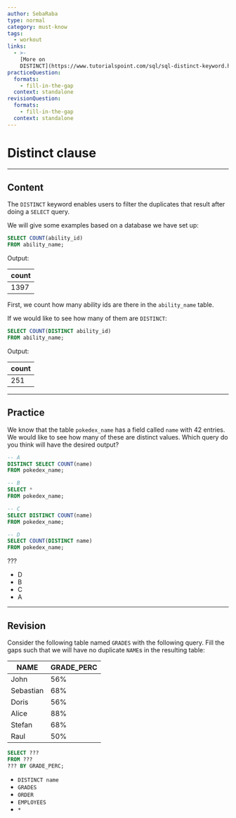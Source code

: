 ```yaml
---
author: SebaRaba
type: normal
category: must-know
tags:
  - workout
links:
  - >-
    [More on
    DISTINCT](https://www.tutorialspoint.com/sql/sql-distinct-keyword.htm){documentation}
practiceQuestion:
  formats:
    - fill-in-the-gap
  context: standalone
revisionQuestion:
  formats:
    - fill-in-the-gap
  context: standalone
---
```


# Distinct clause


---

## Content

The `DISTINCT` keyword enables users to filter the duplicates that result after doing a `SELECT` query.

We will give some examples based on a database we have set up:

```sql
SELECT COUNT(ability_id)
FROM ability_name;
```

Output:

| count |
| ----- |
| 1397  |

First, we count how many ability ids are there in the `ability_name` table.

If we would like to see how many of them are `DISTINCT`:

```sql
SELECT COUNT(DISTINCT ability_id)
FROM ability_name;
```

Output:

| count |
| ----- |
| 251   |


---

## Practice

We know that the table `pokedex_name` has a field called `name` with 42 entries. We would like to see how many of these are distinct values. Which query do you think will have the desired output?

```sql
-- A
DISTINCT SELECT COUNT(name) 
FROM pokedex_name;

-- B
SELECT * 
FROM pokedex_name;

-- C
SELECT DISTINCT COUNT(name) 
FROM pokedex_name;

-- D
SELECT COUNT(DISTINCT name)
FROM pokedex_name;
```

???

- D
- B
- C
- A


---

## Revision

Consider the following table named `GRADES` with the following query. Fill the gaps such that we will have no duplicate `NAME`s in the resulting table:

| NAME      | GRADE_PERC |
|-----------|------------|
| John      | 56%        |
| Sebastian | 68%        |
| Doris     | 56%        |
| Alice     | 88%        |
| Stefan    | 68%        |
| Raul      | 50%        |

```sql
SELECT ???
FROM ???
??? BY GRADE_PERC;
```

- `DISTINCT name`
- `GRADES`
- `ORDER`
- `EMPLOYEES`
- `*`
